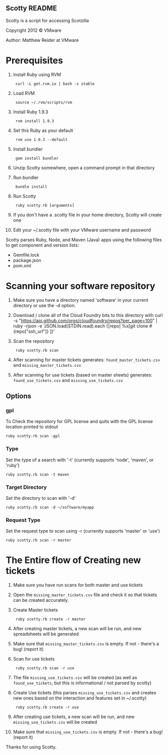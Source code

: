 Scotty README
-------------

Scotty is a script for accessing Scotzilla

Copyright 2012 © VMware

Author: Matthew Reider at VMware

# Prerequisites

1. Install Ruby using RVM

		curl -L get.rvm.io | bash -s stable

2. Load RVM

		source ~/.rvm/scripts/rvm
			
3. Install Ruby 1.9.3
		
		rvm install 1.9.3
		
4. Set this Ruby as your default

		rvm use 1.9.3 --default
		
5. Install bundler

		gem install bundler

6. Unzip Scotty somewhere, open a command prompt in that directory
7. Run bundler

		bundle install
		
8. Run Scotty

		ruby scotty.rb [arguments]
		
6. If you don't have a .scotty file in your home directory, Scotty will create one
7. Edit your ~/.scotty file with your VMware username and password

Scotty parses Ruby, Node, and Maven (Java) apps using the following files to get component and version lists:

- Gemfile.lock
- package.json
- pom.xml

# Scanning your software repository

1. Make sure you have a directory named 'software' in your current directory or use the -d option.
1. Download / clone all of the Cloud Foundry bits to this directory with
  curl -s "https://api.github.com/orgs/cloudfoundry/repos?per_page=100" | ruby -rjson -e 'JSON.load(STDIN.read).each {|repo| %x[git clone #{repo["ssh_url"]} ]}'
1. Scan the repository

		ruby scotty.rb scan
		
1. After scanning for master tickets generates: `found_master_tickets.csv` and `missing_master_tickets.csv`
1. After scanning for use tickets (based on master sheets) generates: `found_use_tickets.csv` and `missing_use_tickets.csv`

## Options

### gpl
To Check the repository for GPL license and quits with the GPL license location printed to stdout

	ruby scotty.rb scan -gpl

### Type
Set the type of a search with '-t' (currently supports 'node', 'maven', or 'ruby')

	ruby scotty.rb scan -t maven

### Target Directory
Set the directory to scan with '-d'

	ruby scotty.rb scan -d ~/software/myapp

### Request Type
Set the request type to scan using -r (currently supports 'master' or 'use')

	ruby scotty.rb scan -r master

# The Entire flow of Creating new tickets

1. Make sure you have run scans for both master and use tickets
1. Open the `missing_master_tickets.csv` file and check it so that tickets can be created accurately.
1. Create Master tickets

		ruby scotty.rb create -r master
		
1. After creating master tickets, a new scan will be run, and new spreadsheets will be generated
1. Make sure that `missing_master_tickets.csv` is empty. If not - there's a bug! (report it)
1. Scan for use tickets

		ruby scotty.rb scan -r use

1. The file `missing_use_tickets.csv` will be created (as well as `found_use_tickets`, but this is informational / not parsed by scotty)
1. Create Use tickets (this parses `missing_use_tickets.csv` and creates new ones based on the interaction and features set in ~/.scotty)

		ruby scotty.rb create -r use
		
1. After creating use tickets, a new scan will be run, and new `missing_use_tickets.csv` will be created
1. Make sure that `missing_use_tickets.csv` is empty. If not - there's a bug! (report it)

Thanks for using Scotty.